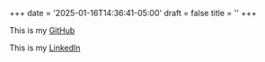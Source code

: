 +++
date = '2025-01-16T14:36:41-05:00'
draft = false
title = ''
+++

This is my [GitHub](https://github.com/LimeyShark)

This is my [LinkedIn](https://www.linkedin.com/in/beatrice-stotz-08121a328/)
